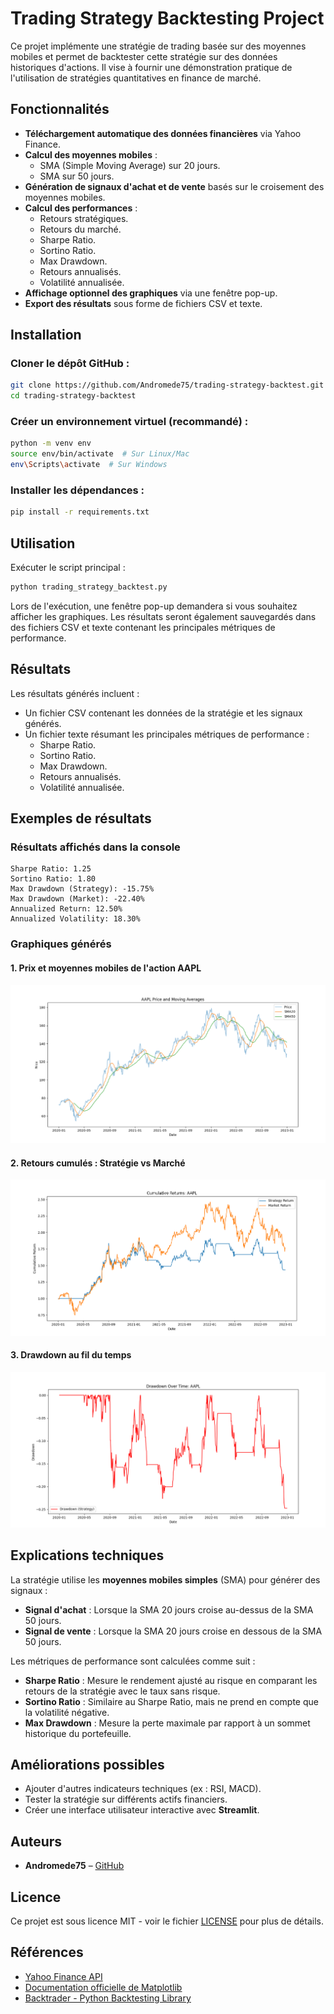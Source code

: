 # Trading Strategy Backtesting Project

Ce projet implémente une stratégie de trading basée sur des moyennes mobiles et permet de backtester cette stratégie sur des données historiques d'actions. Il vise à fournir une démonstration pratique de l'utilisation de stratégies quantitatives en finance de marché.

## Fonctionnalités

- **Téléchargement automatique des données financières** via Yahoo Finance.
- **Calcul des moyennes mobiles** :
  - SMA (Simple Moving Average) sur 20 jours.
  - SMA sur 50 jours.
- **Génération de signaux d'achat et de vente** basés sur le croisement des moyennes mobiles.
- **Calcul des performances** :
  - Retours stratégiques.
  - Retours du marché.
  - Sharpe Ratio.
  - Sortino Ratio.
  - Max Drawdown.
  - Retours annualisés.
  - Volatilité annualisée.
- **Affichage optionnel des graphiques** via une fenêtre pop-up.
- **Export des résultats** sous forme de fichiers CSV et texte.

## Installation

### Cloner le dépôt GitHub :
```bash
git clone https://github.com/Andromede75/trading-strategy-backtest.git
cd trading-strategy-backtest
```

### Créer un environnement virtuel (recommandé) :
```bash
python -m venv env
source env/bin/activate  # Sur Linux/Mac
env\Scripts\activate  # Sur Windows
```

### Installer les dépendances :
```bash
pip install -r requirements.txt
```

## Utilisation

Exécuter le script principal :
```bash
python trading_strategy_backtest.py
```
Lors de l'exécution, une fenêtre pop-up demandera si vous souhaitez afficher les graphiques. Les résultats seront également sauvegardés dans des fichiers CSV et texte contenant les principales métriques de performance.

## Résultats

Les résultats générés incluent :
- Un fichier CSV contenant les données de la stratégie et les signaux générés.
- Un fichier texte résumant les principales métriques de performance :
  - Sharpe Ratio.
  - Sortino Ratio.
  - Max Drawdown.
  - Retours annualisés.
  - Volatilité annualisée.

## Exemples de résultats

### Résultats affichés dans la console

```
Sharpe Ratio: 1.25
Sortino Ratio: 1.80
Max Drawdown (Strategy): -15.75%
Max Drawdown (Market): -22.40%
Annualized Return: 12.50%
Annualized Volatility: 18.30%
```

### Graphiques générés

#### 1. Prix et moyennes mobiles de l'action AAPL
![Prix et moyennes mobiles de l'action AAPL](Moving_averages_AAPL_example.png)

#### 2. Retours cumulés : Stratégie vs Marché
![Retours cumulés](Cumulative_returns_AAPL_example.png)

#### 3. Drawdown au fil du temps
![Drawdown au fil du temps](Drawdown_Over_Time_AAPL_example.png)

## Explications techniques

La stratégie utilise les **moyennes mobiles simples** (SMA) pour générer des signaux :
- **Signal d'achat** : Lorsque la SMA 20 jours croise au-dessus de la SMA 50 jours.
- **Signal de vente** : Lorsque la SMA 20 jours croise en dessous de la SMA 50 jours.

Les métriques de performance sont calculées comme suit :
- **Sharpe Ratio** : Mesure le rendement ajusté au risque en comparant les retours de la stratégie avec le taux sans risque.
- **Sortino Ratio** : Similaire au Sharpe Ratio, mais ne prend en compte que la volatilité négative.
- **Max Drawdown** : Mesure la perte maximale par rapport à un sommet historique du portefeuille.

## Améliorations possibles

- Ajouter d'autres indicateurs techniques (ex : RSI, MACD).
- Tester la stratégie sur différents actifs financiers.
- Créer une interface utilisateur interactive avec **Streamlit**.

## Auteurs

- **Andromede75** – [GitHub](https://github.com/Andromede75)

## Licence

Ce projet est sous licence MIT - voir le fichier [LICENSE](LICENSE) pour plus de détails.

## Références

- [Yahoo Finance API](https://pypi.org/project/yfinance/)
- [Documentation officielle de Matplotlib](https://matplotlib.org/stable/contents.html)
- [Backtrader - Python Backtesting Library](https://www.backtrader.com/)

